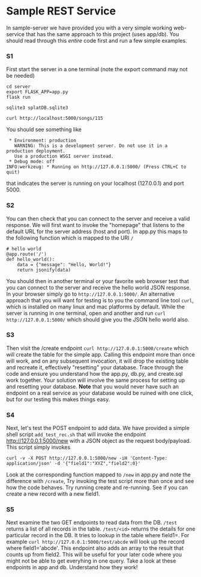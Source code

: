 # Sample REST Service
In sample-server we have provided you with a very simple working web-service that has the same approach to this project (uses app/db). You should read through this *entire* code first and run a few simple examples.

### S1

First start the server in a one terminal (note the export command may not be needed)
```
cd server
export FLASK_APP=app.py
flask run

sqlite3 splatDB.sqlite3

curl http://localhost:5000/songs/115
```

You should see something like
```
 * Environment: production
   WARNING: This is a development server. Do not use it in a production deployment.
   Use a production WSGI server instead.
 * Debug mode: off
INFO:werkzeug: * Running on http://127.0.0.1:5000/ (Press CTRL+C to quit)
```
that indicates the server is running on your localhost (127.0.0.1) and port 5000. 

### S2 
You can then check that you can connect to the server and receive a valid response.
We will first want to invoke the "homepage" that listens to the default URL for the server address (host and port). 
In app.py this maps to the following function which is mapped to the URI `/`
```
# hello world
@app.route('/')
def hello_world():
    data = {"message": "Hello, World!"}
    return jsonify(data)
```

You should then in another terminal or your favorite web browser test that you can connect to the server and receive the hello world JSON response. In your browser simply go to `http://127.0.0.1:5000/`. An alternative approach that you will want for testing is to you the command line tool `curl`, which is installed on many linux and mac platforms by default.
While the server is running in one terminal, open and another and run `curl http://127.0.0.1:5000/` which should give you the JSON hello world also.

### S3
Then visit the /create endpoint `curl http://127.0.0.1:5000/create` which will create the table for the simple app. Calling this endpoint more than once will work, and on any subsequent invocation, it will drop the existing table and recreate it, effectively "resetting" your database. Trace through the code and ensure you understand how the app.py, db.py, and create.sql work together. Your solution will involve the same process for setting up and resetting your database. **Note** that you would never have such an endpoint on a real service as your database would be ruined with one click, but for our testing this makes things easy.

### S4
Next, let's test the POST endpoint to add data. We have provided a simple shell script `add_test_rec.sh` that will invoke the endpoint http://127.0.0.1:5000/new with a JSON object as the request body/payload.
This script simply invokes
```
curl -v -X POST http://127.0.0.1:5000/new -iH 'Content-Type: application/json' -d '{"field1":"XYZ","field2":0}'
```

Look at the corresponding function mapped to `/new` in app.py and note the difference with `/create`, Try invoking the test script more than once and see how the code behaves. Try running create and re-running. See if you can create a new record with a new field1.

### S5 
Next examine the two GET endpoints to read data from the DB. `/test` returns a list of all records in the table. `/test/<id>` returns the details for one particular record in the DB. It tries to lookup in the table where field1=<id>. For example `curl http://127.0.0.1:5000/test/abcde` will look up the record where field1='abcde'. This endpoint also adds an array to the result that counts up from field2. This will be useful for your later code where you might not be able to get everyhing in one query. Take a look at these endpoints in app and db. Understand how they work!